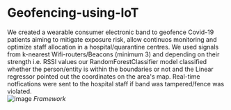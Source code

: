 # Geofencing-using-IoT
We created a wearable consumer electronic band to geofence Covid-19 patients aiming to mitigate exposure risk, allow continuos monitoring and optimize staff allocation in a hospital/quarantine centres. We used signals from k-nearest  Wifi-routers/Beacons (minimum 3) and depending on their strength i.e. RSSI values our RandomForestClassifier model classified whether the person/entity is within the boundaries or not and the Linear regressor pointed out the coordinates on the area's map. Real-time notfications were sent to the hospital staff if band was tampered/fence was violated.    
![image](https://github.com/arya18mak/Geofencing-using-IoT/assets/55435847/5b2b8a0f-f5ae-4bbf-a3af-40238a116c89)
*Framework*
